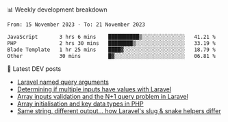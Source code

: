 📊 Weekly development breakdown
<!--START_SECTION:waka-->

```txt
From: 15 November 2023 - To: 21 November 2023

JavaScript       3 hrs 6 mins    ██████████▒░░░░░░░░░░░░░░   41.21 %
PHP              2 hrs 30 mins   ████████▒░░░░░░░░░░░░░░░░   33.19 %
Blade Template   1 hr 25 mins    ████▓░░░░░░░░░░░░░░░░░░░░   18.79 %
Other            30 mins         █▓░░░░░░░░░░░░░░░░░░░░░░░   06.81 %
```

<!--END_SECTION:waka-->

📕 Latest DEV posts
<!-- BLOG-POST-LIST:START -->
- [Laravel named query arguments](https://dev.to/michaelvickersuk/laravel-named-query-arguments-28kd)
- [Determining if multiple inputs have values with Laravel](https://dev.to/michaelvickersuk/determining-if-multiple-inputs-have-values-with-laravel-km6)
- [Array inputs validation and the N+1 query problem in Laravel](https://dev.to/michaelvickersuk/array-inputs-validation-and-the-n1-query-problem-in-laravel-2agb)
- [Array initialisation and key data types in PHP](https://dev.to/michaelvickersuk/array-initialisation-and-key-data-types-in-php-1e5b)
- [Same string, different output... how Laravel&#39;s slug &amp; snake helpers differ](https://dev.to/michaelvickersuk/same-string-different-output-how-laravels-slug-snake-helpers-differ-1ccj)
<!-- BLOG-POST-LIST:END -->
